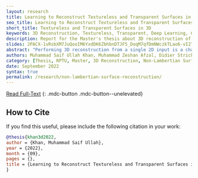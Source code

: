 ```yaml
---
layout: research
title: Learning to Reconstruct Textureless and Transparent Surfaces in 3D
seo_title: Learning to Reconstruct Textureless and Transparent Surfaces in 3D
short_title: Textureless and Transparent Surfaces in 3D
keywords: 3D Reconstruction, Textureless, Transparent, Deep Learning, Computer Vision
description: Report for the Master's thesis about 3D reconstruction of textureless and transparent surfaces, completed at TU Kaiserslautern, Germany.
slides: 2PACX-1vRsbXM7JuQooIM6YxdDK6ZbhbnDTJF5_DoqM7qfDmNWczkTLao6-vI2TQV5yv3xD5LHrP0AWPf4MapJ
abstract: "Performing 3D reconstruction from a single 2D input is a challenging problem that is trending in literature. Until recently, it was an ill-posed optimization problem, but with the advent of learning-based methods, the performance of 3D reconstruction has also significantly improved. However, the state-of-the-art approaches mainly focus on datasets with highly textured images. Most of these methods are trained on datasets like ShapeNet, which contain rendered images of well-textured objects. However, in natural scenes, many objects are textureless and challenging to reconstruct. Unlike textured surfaces, reconstruction of textureless surfaces has not received as much attention mainly because of a lack of large-scale annotated datasets. Some recent works have also focused on textureless surfaces, many of which are trained on a small real-world dataset containing 26k images of 5 different textureless clothing items. Transparent surfaces have received even less attention from the deep learning community, with most works using traditional computer vision methods to reconstruct these surfaces. Most techniques depend on inferring the shape of the objects by how light is reflected off the surfaces. However, this may not be possible in the case of transparent surfaces as they allow some light to pass through them, and the algorithms now have to deal with light refraction and absorption in addition to reflections. To facilitate further research in this direction, we present a synthetic dataset generation strategy for images of both textureless and transparent objects and corresponding depth maps and surface normals map groundtruth. We also make available three new datasets: a large synthetic textureless dataset containing 364k samples and 2635 3D models, a small real-world textureless dataset containing 4k samples and six objects, and a large transparent object dataset containing 126k samples and ten 3D models. We also propose an autoencoder-based network for learning to reconstruct the depth maps and surface normal maps from a single image for textureless objects. Furthermore, we propose a novel architecture that combines a Vision Transformer with a residual autoencoder and uses an auxiliary silhouette output to find transparent objects in realistic scenes and reconstruct their depth maps and surface normal maps."
authors: Muhammad Saif Ullah Khan, Muhammad Zeshan Afzal, Didier Stricker
category: [Thesis, RPTU, Master, 3D Reconstruction, Non-Lambertian Surfaces, Texureless, Transparent]
date: September 2022
syntax: true
permalink: /research/non-lambertian-surface-reconstruction/
---
```


[Read Full-Text](https://www.researchgate.net/publication/364197082_Learning_to_Reconstruct_Textureless_and_Transparent_Surfaces_in_3D/)
{: .mdc-button .mdc-button--unelevated}

## How to Cite

If you find this useful, please include the following citation in your work:

```bibtex
@thesis{khan3d2022,
author = {Khan, Muhammad Saif Ullah},
year = {2022},
month = {09},
pages = {},
title = {Learning to Reconstruct Textureless and Transparent Surfaces in 3D}
}
```
